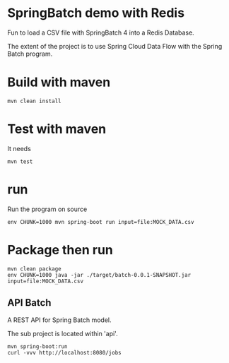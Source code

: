# SpringBatch demo with Redis

Fun to load a CSV file with SpringBatch 4 into a Redis Database.

The extent of the project is to use Spring Cloud Data Flow with the Spring Batch program.

# Build with maven

```
mvn clean install
```

# Test with maven

It needs 

```
mvn test
```

# run

Run the program on source

```
env CHUNK=1000 mvn spring-boot run input=file:MOCK_DATA.csv
```

# Package then run 

```
mvn clean package
env CHUNK=1000 java -jar ./target/batch-0.0.1-SNAPSHOT.jar input=file:MOCK_DATA.csv
```

## API Batch

A REST API for Spring Batch model.

The sub project is located within 'api'.

```
mvn spring-boot:run
curl -vvv http://localhost:8080/jobs
```